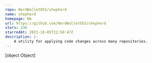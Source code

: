 ```yaml
---
repo: NerdWalletOSS/shepherd
name: shepherd
homepage: NA
url: https://github.com/NerdWalletOSS/shepherd
stars: 236
starredAt: 2021-10-05T22:50:47Z
description: |-
    A utility for applying code changes across many repositories.
---
```


[object Object]
